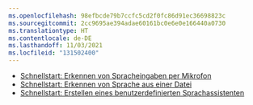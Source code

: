 ```yaml
---
ms.openlocfilehash: 98efbcde79b7ccfc5cd2f0fc86d91ec36698823c
ms.sourcegitcommit: 2cc9695ae394adae60161bc0e6e0e166440a0730
ms.translationtype: HT
ms.contentlocale: de-DE
ms.lasthandoff: 11/03/2021
ms.locfileid: "131502400"
---
```

- [Schnellstart: Erkennen von Spracheingaben per Mikrofon](../../get-started-speech-to-text.md)
- [Schnellstart: Erkennen von Sprache aus einer Datei](../../get-started-speech-to-text.md)
- [Schnellstart: Erstellen eines benutzerdefinierten Sprachassistenten](~/articles/cognitive-services/speech-service/quickstarts/voice-assistants.md)
